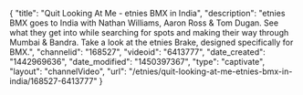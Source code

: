 {
    "title": "Quit Looking At Me - etnies BMX in India",
    "description": "etnies BMX goes to India with Nathan Williams, Aaron Ross & Tom Dugan. See what they get into while searching for spots and making their way through Mumbai & Bandra. Take a look at the etnies Brake, designed specifically for BMX.",
    "channelid": "168527",
    "videoid": "6413777",
    "date_created": "1442969636",
    "date_modified": "1450397367",
    "type": "captivate",
    "layout": "channelVideo",
    "url": "\/etnies\/quit-looking-at-me-etnies-bmx-in-india\/168527-6413777"
}